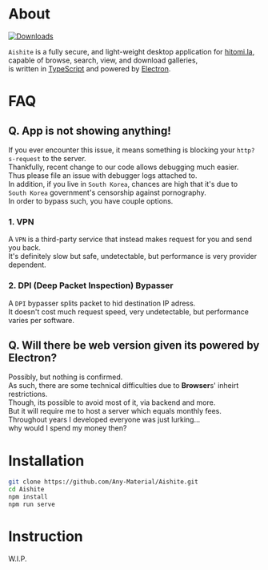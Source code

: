 # About


[comment]: [![Discord](https://discordapp.com/api/guilds/954812774956036097/widget.png?style=shield)](https://discord.gg/U8SRTpnwvg)
[![Downloads](https://img.shields.io/github/downloads/Any-Material/Aishite/total.svg)](https://github.com/Any-Material/Aishite/releases)


`Aishite` is a fully secure, and light-weight desktop application for [hitomi.la](https://hitomi.la),<br>
capable of browse, search, view, and download galleries,<br>
is written in [TypeScript](https://github.com/microsoft/TypeScript) and powered by [Electron](https://github.com/electron).<br>

# FAQ

## Q. **App** is not showing anything!

If you ever encounter this issue, it means something is blocking your `http?s-request` to the server.<br>
Thankfully, recent change to our code allows debugging much easier.<br>
Thus please file an issue with debugger logs attached to.<br>
In addition, if you live in `South Korea`, chances are high that it's due to<br>
`South Korea` government's censorship against pornography.<br>
In order to bypass such, you have couple options.<br>

### 1. **VPN**

A `VPN` is a third-party service that instead makes request for you and send you back.<br>
It's definitely slow but safe, undetectable, but performance is very provider dependent.<br>

### 2. **DPI** (Deep Packet Inspection) **Bypasser**

A `DPI` bypasser splits packet to hid destination IP adress.<br>
It doesn't cost much request speed, very undetectable, but performance varies per software.<br>

## Q. Will there be **web version** given its powered by Electron?

Possibly, but nothing is confirmed.<br>
As such, there are some technical difficulties due to **Browser**s' inheirt restrictions.<br>
Though, its possible to avoid most of it, via backend and more.<br>
But it will require me to host a server which equals monthly fees.<br>
Throughout years I developed everyone was just lurking...<br>
why would I spend my money then?<br>

# Installation

```bash
git clone https://github.com/Any-Material/Aishite.git
cd Aishite
npm install
npm run serve
```

# Instruction

W.I.P.
